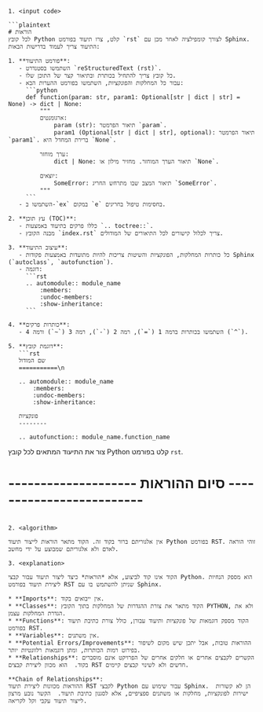 ```
1. <input code>

```plaintext
# הוראות
לכל קובץ Python קלט, צרו תיעוד בפורמט `rst` לצורך קומפילציה לאחר מכן עם Sphinx. התיעוד צריך לעמוד בדרישות הבאות:

1. **פורמט התיעוד**:
   - השתמשו בסטנדרט `reStructuredText (rst)`.
   - כל קובץ צריך להתחיל בכותרת ובתיאור קצר של התוכן שלו.
   - עבור כל המחלקות והפונקציות, השתמשו בפורמט ההערות הבא:
     ```python
     def function(param: str, param1: Optional[str | dict | str] = None) -> dict | None:
         """
         ארגומנטים:
             param (str): תיאור הפרמטר `param`.
             param1 (Optional[str | dict | str], optional): תיאור הפרמטר `param1`. ברירת המחדל היא `None`.

         ערך מוחזר:
             dict | None: תיאור הערך המוחזר. מחזיר מילון או `None`.

         יוצאים:
             SomeError: תיאור המצב שבו מתרחש החריג `SomeError`.
         """
     ```
   - השתמשו ב-`ex` במקום `e` בחסימות טיפול בחריגים.

2. **עץ תוכן (TOC)**:
   - כללו פרקים בתיעוד באמצעות `.. toctree::`.
   - מבנה הקובץ `index.rst` צריך לכלול קישורים לכל התיאורים של המודולים.

3. **עיצוב התיעוד**:
   - כל כותרות המחלקות, הפונקציות והשיטות צריכות להיות מתועדות באמצעות פקודות Sphinx (`autoclass`, `autofunction`).
   - דוגמה:
     ```rst
     .. automodule:: module_name
         :members:
         :undoc-members:
         :show-inheritance:
     ```

4. **כותרות פרקים**:
   - השתמשו בכותרות ברמה 1 (`=`), רמה 2 (`-`), רמה 3 (`~`) ורמה 4 (`^`).

5. **דוגמת קובץ**:
   ```rst
   שם המודול
   ===========\n

   .. automodule:: module_name
       :members:
       :undoc-members:
       :show-inheritance:

   פונקציות
   --------

   .. autofunction:: module_name.function_name
   ```

צור את התיעוד המתאים לכל קובץ Python קלט בפורמט `rst`.
# -------------------- סיום ההוראות -------------------------
```

2. <algorithm>

אין אלגוריתם ברור בקוד זה. הקוד מתאר הוראות לייצור תיעוד Python בפורמט RST. זוהי הוראה לאדם ולא אלגוריתם שמבוצע על ידי מחשב.

3. <explanation>

הקוד אינו קוד לביצוע, אלא *הוראות* כיצד ליצור תיעוד עבור קבצי Python. הוא מספק הנחיות ליצירת תיעוד בפורמט RST שניתן להשתמש בו עם Sphinx.

* **Imports**: אין ייבואים בקוד.
* **Classes**: הקוד מתאר את צורת ההגדרות של המחלקות בתוך הקובץ PYTHON, ולא את הגדרת המחלקות עצמן.
* **Functions**: הקוד מספק דוגמאות של פונקציות ותיעוד עבורן, כולל צורת כתיבת תיעוד בפורמט RST.
* **Variables**: אין משתנים.
* **Potential Errors/Improvements**: ההוראות טובות, אבל יתכן שיש מקום לשיפור בפירוט רמות הכותרות, ומתן דוגמאות רלוונטיות יותר.
* **Relationships**: הקשרים לקבצים אחרים או חלקים אחרים של הפרויקט אינם מוסברים בקוד.  הוא מכוון ליצירת קבצים RST חדשים ולא לשינוי קבצים קיימים.

**Chain of Relationships**:
ההוראות מכוונות ליצירת תיעוד RST לקבצי Python עבור שימוש עם Sphinx.  הן לא קשורות ישירות לפונקציות, מחלקות או משתנים ספציפיים, אלא לסגנון כתיבת תיעוד.  הקשר נובע מרצון לייצור תיעוד עקבי וקל לקריאה.